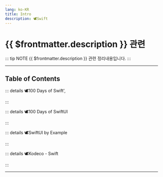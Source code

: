 ```yaml
---
lang: ko-KR
title: Intro
description: 🕊️Swift
---
```


# {{ $frontmatter.description }} 관련

::: tip NOTE
{{ $frontmatter.description }} 관련 정리내용입니다.
:::

<ShieldsGroup logos="cli,youtube,swift,xcode"/>

---

## Table of Contents

::: details 🕊️100 Days of Swift',

<ToCLocal basePath="/swift/100-days-of-swift" />

:::

::: details 🕊️100 Days of SwiftUI

<ToCLocal basePath="/swift/100-days-of-swiftui" />

:::

::: details 🕊️SwiftUI by Example

<ToCLocal basePath="/swift/swiftui-by-example" />

:::

::: details 🕊️Kodeco - Swift

<ToCLocal basePath="/swift/kodeco" />

:::

---

<TagLinks />